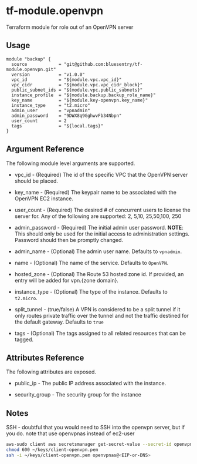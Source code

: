 # tf-module.openvpn
Terraform module for role out of an OpenVPN server

## Usage
```hcl-terraform
module "backup" {
  source            = "git@github.com:bluesentry/tf-module.openvpn.git"
  version           = "v1.0.0"
  vpc_id            = "${module.vpc.vpc_id}"
  vpc_cidr          = "${module.vpc.vpc_cidr_block}"
  public_subnet_ids = "${module.vpc.public_subnets}"
  instance_profile  = "${module.backup.backup_role_name}"
  key_name          = "${module.key-openvpn.key_name}"
  instance_type     = "t2.micro"
  admin_user        = "vpnadmin"
  admin_password    = "9DWX8q9GghwvFb34Nbpn"
  user_count        = 2
  tags              = "${local.tags}"
}
```


## Argument Reference
The following module level arguments are supported.

* vpc_id - (Required) The id of the specific VPC that the OpenVPN server should be placed.

* key_name - (Required) The keypair name to be associated with the OpenVPN EC2 instance.
 
* user_count - (Required) The desired # of concurrent users to license the server for.  Any of the following are supported: 2, 5,10, 25,50,100, 250

* admin_password - (Required) The initial admin user password.  **NOTE**: This should only be used for the initial access to administration settings.  Password should then be promptly changed.

* admin_name - (Optional) The admin user name.  Defaults to `vpnadmin`.

* name - (Optional) The name of the service.  Defaults to `OpenVPN`.

* hosted_zone - (Optional) The Route 53 hosted zone id.  If provided, an entry will be added for vpn.{zone domain}.

* instance_type - (Optional) The type of the instance.  Defaults to `t2.micro`.

* split_tunnel - (true/false) A VPN is considered to be a split tunnel if it only routes private traffic over the tunnel and not the traffic destined for the default gateway.  Defaults to `true`

* tags - (Optional) The tags assigned to all related resources that can be tagged.


## Attributes Reference
The following attributes are exposed.

* public_ip - The public IP address associated with the instance.

* security_group - The security group for the instance


## Notes

SSH - doubtful that you would need to SSH into the openvpn server, but if you do. note that use openvpnas instead of ec2-user

```bash
aws-sudo client aws secretsmanager get-secret-value --secret-id openvpn.pem | jq -r '.SecretString' > ~/keys/client-openvpn.pem
chmod 600 ~/keys/client-openvpn.pem
ssh -i ~/keys/client-openvpn.pem openvpnas@<EIP-or-DNS>
```

